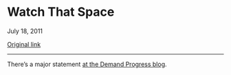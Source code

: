 Watch That Space
================

July 18, 2011

[Original link](http://www.aaronsw.com/weblog/updates)

* * * * *

There’s a major statement [at the Demand Progress
blog](http://demandprogress.org/aaron).
